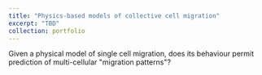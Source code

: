 ```yaml
---
title: "Physics-based models of collective cell migration"
excerpt: "TBD"
collection: portfolio
---
```


Given a physical model of single cell migration, does its behaviour permit
prediction of multi-cellular "migration patterns"?
